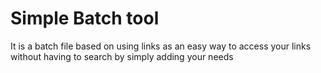 # Simple Batch tool

It is a batch file based on using links as an easy way to access your links without having to search by simply adding your needs


